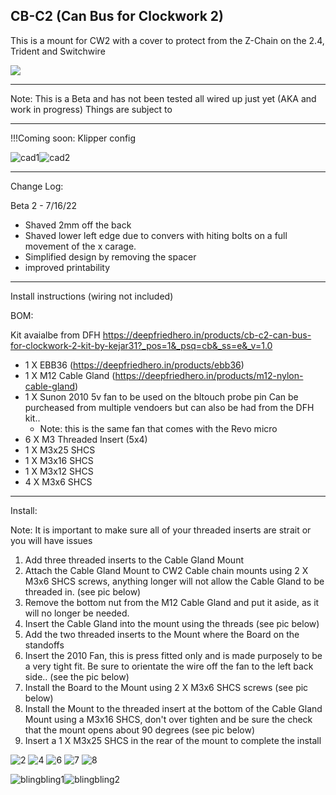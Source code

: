 
## CB-C2 (Can Bus for Clockwork 2)


This is a mount for CW2 with a cover to protect from the Z-Chain on the 2.4, Trident and Switchwire

[![](https://www.paypalobjects.com/en_US/i/btn/btn_donate_LG.gif)](https://www.paypal.com/donate?hosted_button_id=EN8E4MTBQRZ3J)

---------------------------------------------------------------------------------------

Note: This is a Beta and has not been tested all wired up just yet (AKA and work in progress) Things are subject to 

---------------------------------------------------------------------------------------


!!!Coming soon: Klipper config

![cad1](./photos/cad1.jpg)![cad2](./photos/cad2.jpg)

---------------------------------------------------------------------------------------

Change Log:

Beta 2 - 7/16/22
- Shaved 2mm off the back
- Shaved lower left edge due to convers with hiting bolts on a full movement of the x carage. 
- Simplified design by removing the spacer
- improved printability 
	
---------------------------------------------------------------------------------------

Install instructions (wiring not included)


BOM:

Kit avaialbe from DFH https://deepfriedhero.in/products/cb-c2-can-bus-for-clockwork-2-kit-by-kejar31?_pos=1&_psq=cb&_ss=e&_v=1.0

- 1 X EBB36 (https://deepfriedhero.in/products/ebb36)
-  1 X M12 Cable Gland (https://deepfriedhero.in/products/m12-nylon-cable-gland)
- 1 X Sunon 2010 5v fan to be used on the bltouch probe pin Can be purcheased from multiple vendoers but can also be had from the DFH kit.. 
    - Note: this is the same fan that comes with the Revo micro
- 6 X M3 Threaded Insert (5x4)
- 1 X M3x25 SHCS
- 1 X M3x16 SHCS
- 1 X M3x12 SHCS
- 4 X M3x6 SHCS

---------------------------------------------------------------------------------------

Install:

Note:
	It is important to make sure all of your threaded inserts are strait or you will have issues

1. Add three threaded inserts to the Cable Gland Mount
2. Attach the Cable Gland Mount to CW2 Cable chain mounts using 2 X M3x6 SHCS screws, anything longer will not allow the Cable Gland to be threaded in. (see pic below)
3. Remove the bottom nut from the M12 Cable Gland and put it aside, as it will no longer be needed. 
4. Insert the Cable Gland into the mount using the threads (see pic below)
5. Add the two threaded inserts to the Mount where the Board on the standoffs
6. Insert the 2010 Fan, this is press fitted only and is made purposely to be a very tight fit. Be sure to orientate the wire off the fan to the left back side.. (see the pic below)
7. Install the Board to the Mount using 2 X M3x6 SHCS screws (see pic below)
8. Install the Mount to the threaded insert at the bottom of the Cable Gland Mount using a M3x16 SHCS, don't over tighten and be sure the check that the mount opens about 90 degrees (see pic below)
9. Insert a 1 X M3x25 SHCS in the rear of the mount to complete the install


![2](./photos/4.jpeg)
![4](./photos/6.jpeg)
![6](./photos/8.jpeg)
![7](./photos/9.jpeg)
![8](./photos/10.jpeg)

![blingbling1](./photos/blingbling1.jpeg)![blingbling2](./photos/blingbling2.jpeg)

